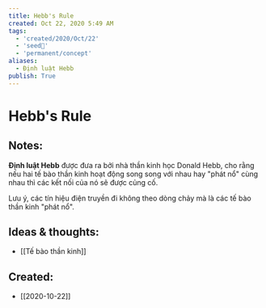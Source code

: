 ```yaml
---
title: Hebb's Rule
created: Oct 22, 2020 5:49 AM
tags:
  - 'created/2020/Oct/22'
  - 'seed🥜'
  - 'permanent/concept'
aliases:
  - Định luật Hebb
publish: True
---
```

# Hebb's Rule

## Notes:
**Định luật Hebb** được đưa ra bởi nhà thần kinh học Donald Hebb, cho rằng nếu hai tế bào thần kinh hoạt động song song với nhau hay "phát nổ" cùng nhau thì các kết nối của nó sẽ được củng cố. 

Lưu ý, các tín hiệu điện truyền đi không theo dòng chảy mà là các tế bào thần kinh "phát nổ".


## Ideas & thoughts:
- [[Tế bào thần kinh]]
## Created:
- [[2020-10-22]]
